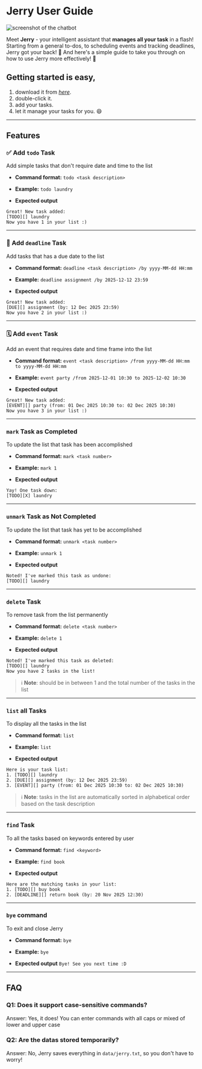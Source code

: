 # Jerry User Guide

![screenshot of the chatbot](Ui.png)

Meet **Jerry** - your intelligent assistant that **manages all your task** in a flash! 
Starting from a general to-dos, to scheduling events and tracking deadlines, Jerry got your back! :index_pointing_at_the_viewer:
And here's a simple guide to take you through on how to use Jerry more effectively! :star2:

## Getting started is easy, 
1. download it from *[here](https://github.com/michellee15/ip/releases/tag/A-Jar)*.
2. double-click it.
3. add your tasks.
4. let it manage your tasks for you. 😄

---

## Features 

### :white_check_mark: Add `todo` Task
Add simple tasks that don't require date and time to the list

- **Command format:**
`todo <task description>`

- **Example:** 
`todo laundry`

- **Expected output**
```
Great! New task added:
[TODO][] laundry
Now you have 1 in your list :)

```

---

### :bookmark_tabs: Add `deadline` Task
Add tasks that has a due date to the list

- **Command format:**
`deadline <task description> /by yyyy-MM-dd HH:mm`

- **Example:**
`deadline assignment /by 2025-12-12 23:59`

- **Expected output**
```
Great! New task added:
[DUE][] assignment (by: 12 Dec 2025 23:59)
Now you have 2 in your list :)

```

---

### :spiral_calendar: Add `event` Task
Add an event that requires date and time frame into the list

- **Command format:**
`event <task description> /from yyyy-MM-dd HH:mm to yyyy-MM-dd HH:mm`

- **Example:**
`event party /from 2025-12-01 10:30 to 2025-12-02 10:30`

- **Expected output**
```
Great! New task added:
[EVENT][] party (from: 01 Dec 2025 10:30 to: 02 Dec 2025 10:30)
Now you have 3 in your list :)

```

---

### `mark` Task as Completed 
To update the list that task has been accomplished

- **Command format:**
`mark <task number>`

- **Example:**
`mark 1`

- **Expected output**
```
Yay! One task down:
[TODO][X] laundry 

```

---

### `unmark` Task as Not Completed 
To update the list that task has yet to be accomplished

- **Command format:**
`unmark <task number>`

- **Example:**
`unmark 1`

- **Expected output**
```
Noted! I've marked this task as undone:
[TODO][] laundry 

```

---

### `delete` Task 
To remove task from the list permanently

- **Command format:**
`delete <task number>`

- **Example:**
`delete 1`

- **Expected output**
```
Noted! I've marked this task as deleted:
[TODO][] laundry 
Now you have 2 tasks in the list!

```

> :information_source: **Note**: <task number> should be in between 1 and the total number of the tasks in the list

---

### `list` all Tasks
To display all the tasks in the list 

- **Command format:**
`list`

- **Example:**
`list`

- **Expected output**
```
Here is your task list:
1. [TODO][] laundry
2. [DUE][] assignment (by: 12 Dec 2025 23:59)
3. [EVENT][] party (from: 01 Dec 2025 10:30 to: 02 Dec 2025 10:30)

```
> :information_source: **Note**: tasks in the list are automatically sorted in alphabetical order based on the task description

---

### `find` Task 
To all the tasks based on keywords entered by user 

- **Command format:**
`find <keyword>`

- **Example:**
`find book`

- **Expected output**
```
Here are the matching tasks in your list:
1. [TODO][] buy book
2. [DEADLINE][] return book (by: 20 Nov 2025 12:30)

```

---

### `bye` command
To exit and close Jerry

- **Command format:**
`bye`

- **Example:**
`bye`

- **Expected output**
`Bye! See you next time :D`

---

## FAQ

### Q1: Does it support case-sensitive commands?

Answer: Yes, it does! You can enter commands with all caps or mixed of lower and upper case 

### Q2: Are the datas stored temporarily?

Answer: No, Jerry saves everything in `data/jerry.txt`, so you don't have to worry!

